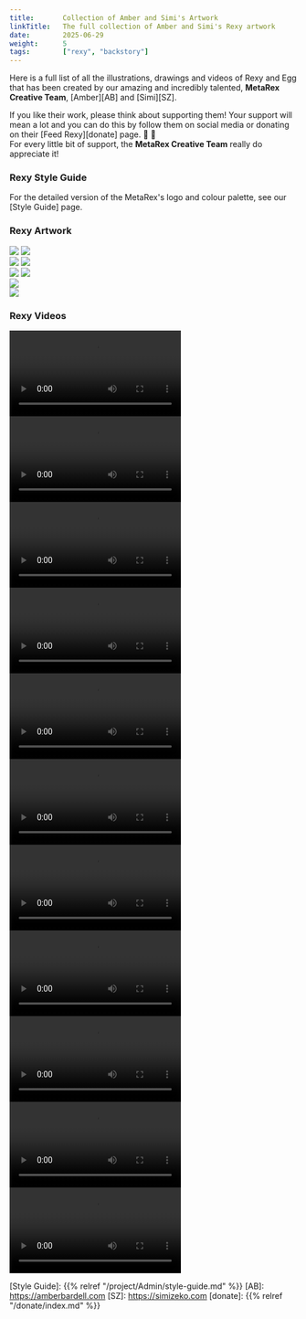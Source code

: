 ```yaml
---
title:       Collection of Amber and Simi's Artwork
linkTitle:   The full collection of Amber and Simi's Rexy artwork
date:        2025-06-29   
weight:      5
tags:        ["rexy", "backstory"]
---
```



Here is a full list of all the illustrations, drawings and videos of Rexy and Egg that has been created by our amazing and incredibly talented, **MetaRex Creative Team**, [Amber][AB] and [Simi][SZ]. 

If you like their work, please think about supporting them!  Your support will mean a lot and you can do this by follow them on social media or donating on their [Feed Rexy][donate] page.  🍰 🦖   
For every little bit of support, the **MetaRex Creative Team** really do appreciate it!



### Rexy Style Guide

For the detailed version of the MetaRex's logo and colour palette, see our [Style Guide] page.  

### Rexy Artwork


<div class="ui grid">
  <div class="five column row">
    <div class="column">
      <img src="/img/dino/donate-feed-rexy-cake.png">
      <img src="/img/dino/dino-artwork/rexy-2.png">
    </div>
    <div class="column">
      <img src="/img/dino/donate-rexy-coffee-cup.png">
      <img src="/img/dino/dino-artwork/rexy-3.png">
    </div>
    <div class="column">
      <img src="/img/dino/rexy-benefits.png">
      <img src="/img/dino/mrx-logo-0800.jpg">
    </div>
    <div class="column">
      <img src="/img/dino/rexy-case-study.png">
    </div>
    <div class="column">
      <img src="/img/dino/rexy-what-does-it-do.png">
    </div>
</div>


### Rexy Videos 


<div class="ui equal width grid">
  <div class="column">
    <video class = "ui image"
       src="/meeja/mrx3-roar.mp4">
   </div>
  <div class="column">
   <video class = "ui image"
      src="/meeja/mrx13-butterfly.mp4">
  </div>
  <div class="column">
   <video class = "ui image"
      src="/meeja/mrx4-fish.mp4">
  </div>
  <div class="column">
    <video class = "ui image"
      src="/meeja/mrx2-fire.mp4">
  </div>
  <div class="ui equal width grid ">
   <div class="column">
    <video class = "ui image"
        src="/meeja/mrx1-beach.mp4">
  </div>
  <div class="column">
    <video class = "ui image"
        src="/meeja/mrx6-run .mp4">
  </div>
  <div class="column">
    <video class = "ui image"
        src="/meeja/mrx7-volcano.mp4">
  </div>
  <div class="ui equal width grid">
   <div class="column">
    <video class = "ui image"
       src="/meeja/mrx8-tail.mp4">
  </div>
  <div class="column">
   <video class = "ui image"
       src="/meeja/mrx12-ice.mp4">
  </div>
  <div class="column">
   <video class = "ui image"
       src="/meeja/mrx11-lagoon.mp4">
  </div>
  <div class="column">
   <video class = "ui image"
       src="/meeja/mrx10-meadow.mp4">
  </div>
</div>



[Style Guide]:  {{% relref "/project/Admin/style-guide.md" %}}
[AB]:      https://amberbardell.com
[SZ]:      https://simizeko.com
[donate]:  {{% relref "/donate/index.md" %}}